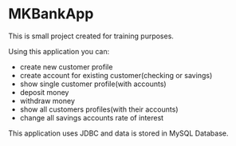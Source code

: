 # MKBankApp
This is small project created for training purposes.

Using this application you can:
- create new customer profile
- create account for existing customer(checking or savings)
- show single customer profile(with accounts)
- deposit money
- withdraw money
- show all customers profiles(with their accounts)
- change all savings accounts rate of interest

This application uses JDBC and data is stored in MySQL Database.
